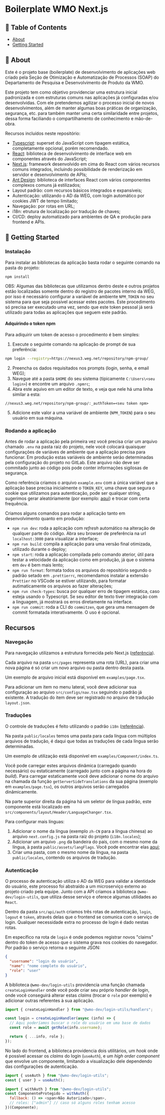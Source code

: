 # Boilerplate WMO Next.js

## 📝 Table of Contents

- [About](#about)
- [Getting Started](#getting-started)

## 🧐 About

Este é o projeto base (boilerplate) de desenvolvimento de aplicações web criado pela Seção de Otimização e Automatização de Processos (SOAP) do Departamento de Pesquisa e Desenvolvimento de Produto da WMO.

Este projeto tem como objetivo providenciar uma estrutura inicial padronizada e com estruturas comuns nas aplicações já configuradas e/ou desenvolvidas. Com ele pretendemos agilizar o processo inicial de novos desenvolvimentos, além de manter algumas boas práticas de organização, segurança, etc. para também manter uma certa similaridade entre projetos, dessa forma faciliando o compartilhamento de conhecimento e mão-de-obra.

Recursos incluídos neste repositório:

- [Typescript](https://www.typescriptlang.org/): superset do JavaScript com tipagem estática, completamente opcional, porém recomendado.
- [React](https://reactjs.org/): biblioteca de desenvolvimento de interface web em componentes através do JavaScript;
- [Next.js](https://nextjs.org/): framework desenvolvido em cima do React com vários recursos comuns integrados, incluindo possibilidade de renderização em servidor e desenvolvimento de APIs;
- [Ant Design](https://ant.design/): biblioteca de interfaces React com vários componentes complexos comuns já estilizados;
- Layout padrão: com recursos básicos integrados e expansíveis;
- Autenticação: utilizando o AD da WEG, com login automático por cookies JWT de tempo limitado;
- Navegação: por rotas em URL;
- i18n: etrutura de localização por tradução de chaves;
- CI/CD: deploy automatizado para ambientes de QA e produção para frontend e APIs.

## 🏁 Getting Started

### Instalação

Para instalar as bibliotecas da aplicação basta rodar o seguinte comando na pasta do projeto:

```
npm install
```

OBS: Algumas das bibliotecas que utilizamos dentro deste e outros projetos estão localizadas somente dentro do registro de pacotes interno da WEG, por isso é necessário configurar a variável de ambiente `NPM_TOKEN` no seu sistema para que seja possível acessar estes pacotes. Este procedimento só precisa ser executado uma vez, sendo que este token pessoal já será utilizado para todas as aplicações que seguem este padrão.

#### Adquirindo o token npm

Para adiquirir um token de acesso o procedimento é bem simples:

1. Execute o seguinte comando na aplicação de prompt de sua preferência:

```sh
npm login --registry=https://nexus3.weg.net/repository/npm-group/
```

2. Preencha os dados requisitados nos prompts (login, senha, e email WEG);
3. Navegue até a pasta `$HOME` do seu sistema (tipicamente `C:\Users\<seu login>`) e encontre um arquivo `.npmrc`;
4. Abra este aquivo em um editor de texto, e veja que nele há uma linha similar a esta:

```
//nexus3.weg.net/repository/npm-group/:_authToken=<seu token npm>
```

5. Adicione este valor a uma variável de ambiente (`NPM_TOKEN`) para o seu usuário em sua máquina.

### Rodando a aplicação

Antes de rodar a aplicação pela primeira vez você precisa criar um arquivo chamado `.env` na pasta raiz do projeto, nele você colocará quaisquer configurações de variáves de ambiente que a aplicação precisa para funcionar. Em produção estas variáveis de ambiente serão determinadas pela configuração do projeto no GitLab. Este arquivo não deve ser commitado junto ao código pois pode conter informações sigilosas de segurança.

Como referência criamos o arquivo `example.env` com a única variável que a aplicação base precisa inicialmente o `TOKEN_KEY`, uma chave que segura o cookie que utilizamos para autenticação, pode ser qualquer string, sugerimos gerar aleatóriamente (por exemplo: [aqui](https://www.uuidgenerator.net/)) e trocar com certa frequência.

Criamos alguns comandos para rodar a aplicação tanto em desenvolvimento quanto em produção:

- `npm run dev`: roda a aplicação com _refresh_ automático na alteração de qualquer parte do código. Abra seu browser de preferência na url `localhost:3000` para visualizar a interface;
- `npm run build`: compila a aplicação para uma versão final otimizada, utilizado durante o deploy;
- `npm start`: roda a aplicação compilada pelo comando aterior, útil para testar a velocidade da aplicação como em produção, já que o sistema em `dev` é bem mais lento;
- `npm run format`: formata todos os arquivos do repositório segundo o padrão setado em `.prettierrc`, recomendamos instalar a extensão `Prettier` no VSCode se estiver utilizando, para formatar autimaticamente os arquivos ao fazer alterações;
- `npm run check-types`: busca por qualquer erro de tipagem estática, caso esteja usando o Typescript. Se seu editor de texto tiver integração com a linguagem, já mostrará os erros diretamente na interface.
- `npm run commit`: roda a CLI do `commitzen`, que gera uma mensagem de commit formatada interativamente. O uso é opcional.

## Recursos

### Navegação

Para navegação utilizamos a estrutura fornecida pelo Next.js ([referência](https://nextjs.org/docs/routing/introduction)).

Cada arquivo na pasta `src/pages` representa uma rota (URL), para criar uma nova página é só criar um novo arquivo ou pasta dentro desta pasta.

Um exemplo de arquivo inicial está disponível em `examples/page.tsx`.

Para adicionar um item no menu lateral, você deve adicionar sua configuração ao arquivo `src/configs/nav.tsx` seguindo o padrão já existente. A tradução do item deve ser registrado no arquivo de tradução `layout.json`.

### Traduções

O controle de traduções é feito utilizando o padrão `i18n` ([referência](https://www.i18next.com/)).

Na pasta `public/locales` temos uma pasta para cada língua com múltiplos arquivos de tradução, é daqui que todas as traduções de cada língua serão determinadas.

Um exemplo de utilização está disponível em `examples/Component/index.ts`.

Você pode carregar estes arquivos dinâmica (carregado quando necessário) ou estaticamente (carregado junto com a página na hora do _build_). Para carregar estaticamente você deve adicionar o nome do arquivo na chamada da função `getServerSideTranslations` da sua página (exemplo em `examples/page.tsx`), os outros arquivos serão carregados dinâmicamente.

Na parte superior direita da página há um seletor de língua padrão, este componente está localizado em `src/components/layout/Header/LanguageChanger.tsx`.

Para configurar mais línguas:

1. Adicionar o nome da língua (exemplo `zh-CN` para a língua chinesa) ao arquivo `next.config.js` na pasta raiz do projeto (`i18n.locales`);
2. Adicionar um arquivo `.png` da bandeira do país, com o mesmo nome da língua, à pasta `public/assets/langFlags`. Você pode encontrar elas [aqui](https://github.com/hampusborgos/country-flags/tree/main/png100px);
3. Criar uma pasta, com o mesmo nome da língua, na pasta `public/locales`, contendo os arquivos de tradução.

### Autenticação

O processo de autenticação utiliza o AD da WEG para validar a identidade do usuário, este processo foi abstraído a um microserviço externo ao projeto criado pela equipe. Junto com a API criamos a biblioteca `@wmo-dev/login-utils`, que utiliza desse serviço e oferece algumas utilidades ao `React`.

Dentro da pasta `src/api/auth` criamos três rotas de autenticação, `login`, `logout` e `token`, através delas que o frontend se comunica com o serviço de login. Qualquer necessidade extra no processo de login é dado nestas rotas.

Em específico na rota de `login` é onde podemos registrar novos "claims" dentro do token de acesso que o sistema grava nos cookies do navegador. Por padrão o serviço retorna o seguinte JSON:

```json
{
  "username": "login do usuário",
  "name": "nome completo do usuário",
  "role": "user"
}
```

A biblioteca `@wmo-dev/login-utils` providencia uma função chamada `createLoginHandler` onde você pode criar seu próprio _handler_ de login, onde você conseguirá alterar estas _claims_ (trocar o `role` por exemplo) e adicionar outras referentes à sua aplicação.

```javascript
import { createLoginHandler } from "@wmo-dev/login-utils/handlers";

const login = createLoginHandler(async (info) => {
  // Aqui poderíamos buscar o role do usuário em uma base de dados
  const role = await getRole(info.username);

  return { ...info, role };
});
```

No lado do frontend, a biblioteca providencia dois utilitários, um _hook_ onde é possível acessar os _claims_ do login (`useAuth`), e um _high order component_ que envolve um componente, limitando a visualização dele dependendo das configurações de autenticação.

```javascript
import { useAuth } from "@wmo-dev/login-utils";
const { user } = useAuth();
```

```javascript
import { withAuth } from "@wmo-dev/login-utils";
const ComponenteProtegido = withAuth({
  fallback: () => <span>Não Autorizado</span>,
  // roles: ["admin"] // caso só alguns roles tenham acesso
})(Componente);
```

